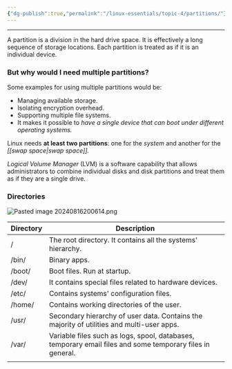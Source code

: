 ```yaml
---
{"dg-publish":true,"permalink":"/linux-essentials/topic-4/partitions/"}
---
```


---
A partition is a division in the hard drive space. It is effectively a long sequence of storage locations. Each partition is treated as if it is an individual device.

### But why would I need multiple partitions?
Some examples for using multiple partitions would be:
- Managing available storage.
- Isolating encryption overhead.
- Supporting multiple file systems.
- It makes it possible to _have a single device that can boot under different operating systems._

Linux needs **at least two partitions**: one for the _system_ and another for the _[[swap space\|swap space]]._

_Logical Volume Manager_ (LVM) is a software capability that allows administrators to combine individual disks and disk partitions and treat them as if they are a single drive.

### Directories
![Pasted image 20240816200614.png](/img/user/Linux%20Essentials/Topic%204/Topic4%20reference%20images/Pasted%20image%2020240816200614.png)

| Directory | Description                                                                                               |
| --------- | --------------------------------------------------------------------------------------------------------- |
| /         | The root directory. It contains all the systems' hierarchy.                                               |
| /bin/     | Binary apps.                                                                                              |
| /boot/    | Boot files. Run at startup.                                                                               |
| /dev/     | It contains special files related to hardware devices.                                                    |
| /etc/     | Contains systems' configuration files.                                                                    |
| /home/    | Contains working directories of the user.                                                                 |
| /usr/     | Secondary hierarchy of user data. Contains the majority of utilities and multi-user apps.                 |
| /var/     | Variable files such as logs, spool, databases, temporary email files and some temporary files in general. |
|           |                                                                                                           |
